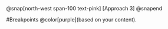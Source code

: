@snap[north-west span-100 text-pink]
[Approach 3]
@snapend

#Breakpoints @color[purple](based on your content).